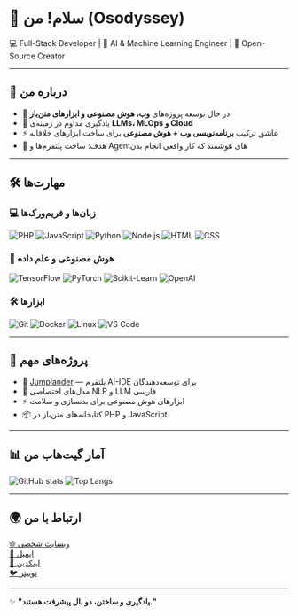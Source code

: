 # 👋 سلام! من (Osodyssey)

💻 Full-Stack Developer | 🤖 AI & Machine Learning Engineer | 🚀 Open-Source Creator  

---

## 🌟 درباره من
- 🔭 در حال توسعه پروژه‌های **وب، هوش مصنوعی و ابزارهای متن‌باز**
- 🌱 یادگیری مداوم در زمینه‌ی **LLMs، MLOps و Cloud**
- ⚡ عاشق ترکیب **برنامه‌نویسی وب + هوش مصنوعی** برای ساخت ابزارهای خلاقانه
- 🎯 هدف: ساخت پلتفرم‌ها و Agentهای هوشمند که کار واقعی انجام بدن  

---

## 🛠 مهارت‌ها
### 💻 زبان‌ها و فریم‌ورک‌ها
![PHP](https://img.shields.io/badge/PHP-777BB4?logo=php&logoColor=fff)
![JavaScript](https://img.shields.io/badge/JavaScript-F7DF1E?logo=javascript&logoColor=000)
![Python](https://img.shields.io/badge/Python-3776AB?logo=python&logoColor=fff)
![Node.js](https://img.shields.io/badge/Node.js-339933?logo=node.js&logoColor=fff)
![HTML](https://img.shields.io/badge/HTML5-E34F26?logo=html5&logoColor=fff)
![CSS](https://img.shields.io/badge/CSS3-1572B6?logo=css3&logoColor=fff)

### 🤖 هوش مصنوعی و علم داده
![TensorFlow](https://img.shields.io/badge/TensorFlow-FF6F00?logo=tensorflow&logoColor=fff)
![PyTorch](https://img.shields.io/badge/PyTorch-EE4C2C?logo=pytorch&logoColor=fff)
![Scikit-Learn](https://img.shields.io/badge/Scikit--Learn-F7931E?logo=scikit-learn&logoColor=fff)
![OpenAI](https://img.shields.io/badge/OpenAI-412991?logo=openai&logoColor=fff)

### 🛠 ابزارها
![Git](https://img.shields.io/badge/Git-F05032?logo=git&logoColor=fff)
![Docker](https://img.shields.io/badge/Docker-2496ED?logo=docker&logoColor=fff)
![Linux](https://img.shields.io/badge/Linux-FCC624?logo=linux&logoColor=000)
![VS Code](https://img.shields.io/badge/VS%20Code-007ACC?logo=visualstudiocode&logoColor=fff)

---

## 🚀 پروژه‌های مهم
- 🔗 [Jumplander](https://jumplander.org) — پلتفرم AI-IDE برای توسعه‌دهندگان  
- 🧠 مدل‌های اختصاصی NLP و LLM فارسی  
- ⚡ ابزارهای هوش مصنوعی برای بدنسازی و سلامت  
- 📦 کتابخانه‌های متن‌باز در PHP و JavaScript  

---

## 📊 آمار گیت‌هاب من
![GitHub stats](https://github-readme-stats.vercel.app/api?username=Osodyssey&show_icons=true&theme=radical)
![Top Langs](https://github-readme-stats.vercel.app/api/top-langs/?username=Osodyssey&layout=compact&theme=radical)

---

## 🌍 ارتباط با من
[🌐 وبسایت شخصی](https://jumplander.org)  
[📧 ایمیل](mailto:yourmail@example.com)  
[💼 لینکدین](https://linkedin.com)  
[🐦 توییتر](https://twitter.com)  

---
✨ **"یادگیری و ساختن، دو بال پیشرفت هستند."**  
